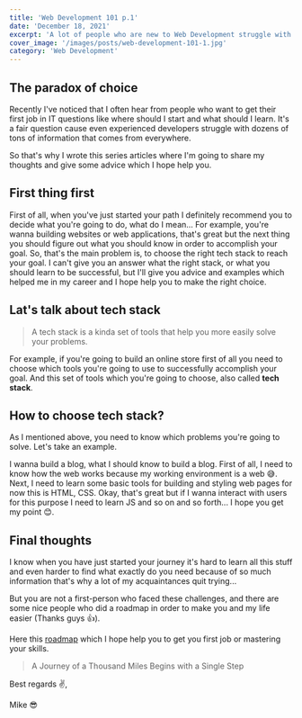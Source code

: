 ```yaml
---
title: 'Web Development 101 p.1'
date: 'December 18, 2021'
excerpt: 'A lot of people who are new to Web Development struggle with questions about what I need to know to get my first job?'
cover_image: '/images/posts/web-development-101-1.jpg'
category: 'Web Development'
---
```


## The paradox of choice

Recently I've noticed that I often hear from people who want to get their first job in IT questions like where should I start and what should I learn. It's a fair question cause even experienced developers struggle with dozens of tons of information that comes from everywhere.

So that's why I wrote this series articles where I'm going to share my thoughts and give some advice which I hope help you.

## First thing first

First of all, when you've just started your path I definitely recommend you to decide what you're going to do, what do I mean... For example, you're wanna building websites or web applications, that's great but the next thing you should figure out what you should know in order to accomplish your goal. So, that's the main problem is, to choose the right tech stack to reach your goal. I can't give you an answer what the right stack, or what you should learn to be successful, but I'll give you advice and examples which helped me in my career and I hope help you to make the right choice.

## Lat's talk about tech stack

> A tech stack is a kinda set of tools that help you more easily solve your problems.

For example, if you're going to build an online store first of all you need to choose which tools you're going to use to successfully accomplish your goal. And this set of tools which you're going to choose, also called **tech stack**.

## How to choose tech stack?

As I mentioned above, you need to know which problems you're going to solve. Let's take an example.

I wanna build a blog, what I should know to build a blog. First of all, I need to know how the web works because my working environment is a web 😅. Next, I need to learn some basic tools for building and styling web pages for now this is HTML, CSS. Okay, that's great but if I wanna interact with users for this purpose I need to learn JS and so on and so forth... I hope you get my point 😊.

## Final thoughts

I know when you have just started your journey it's hard to learn all this stuff and even harder to find what exactly do you need because of so much information that's why a lot of my acquaintances quit trying...

But you are not a first-person who faced these challenges, and there are some nice people who did a roadmap in order to make you and my life easier (Thanks guys 👍).

Here this [roadmap](https://roadmap.sh/roadmaps) which I hope help you to get you first job or mastering your skills.

> A Journey of a Thousand Miles Begins with a Single Step

Best regards ✌️,

Mike 😎
